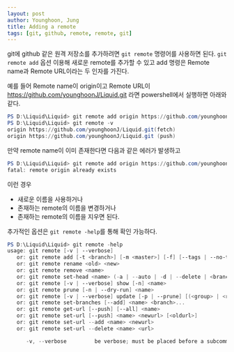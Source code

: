 ```yaml
---
layout: post
author: Younghoon, Jung
title: Adding a remote
tags: [git, github, remote, remote, git]
---
```


git에 github 같은 원격 저장소를 추가하려면 `git remote` 명령어를 사용하면 된다. `git remote add` 옵션 이용해 새로운 remote를 추가할 수 있고 add 명령은 Remote name과 Remote URL이라는 두 인자를 가진다.

<!--more-->

예를 들어 Remote name이 origin이고 Remote URL이 https://github.com/younghoonJ/Liquid.git 라면 powershell에서 실행하면 아래와 같다.

```powershell
PS D:\Liquid\Liquid> git remote add origin https://github.com/younghoonJ/Liquid.git
PS D:\Liquid\Liquid> git remote -v
origin https://github.com/younghoonJ/Liquid.git(fetch)
origin https://github.com/younghoonJ/Liquid.git (push)
```

만약 remote name이 이미 존재한다면 다음과 같은 에러가 발생하고

```powershell
PS D:\Liquid\Liquid> git remote add origin https://github.com/younghoonJ/Liquid.git
fatal: remote origin already exists
```
이런 경우

- 새로운 이름을 사용하거나
- 존재하는 remote의 이름을 변경하거나
- 존재하는 remote의 이름을 지우면 된다.

추가적인 옵션은 `git remote -help`를 통해 확인 가능하다.

```powershell
PS D:\Liquid\Liquid> git remote -help
usage: git remote [-v | --verbose]
   or: git remote add [-t <branch>] [-m <master>] [-f] [--tags | --no-tags] [--mirror=<fetch|push>] <name> <url>
   or: git remote rename <old> <new>
   or: git remote remove <name>
   or: git remote set-head <name> (-a | --auto | -d | --delete | <branch>)
   or: git remote [-v | --verbose] show [-n] <name>
   or: git remote prune [-n | --dry-run] <name>
   or: git remote [-v | --verbose] update [-p | --prune] [(<group> | <remote>)...]
   or: git remote set-branches [--add] <name> <branch>...
   or: git remote get-url [--push] [--all] <name>
   or: git remote set-url [--push] <name> <newurl> [<oldurl>]
   or: git remote set-url --add <name> <newurl>
   or: git remote set-url --delete <name> <url>

      -v, --verbose         be verbose; must be placed before a subcommand
```

